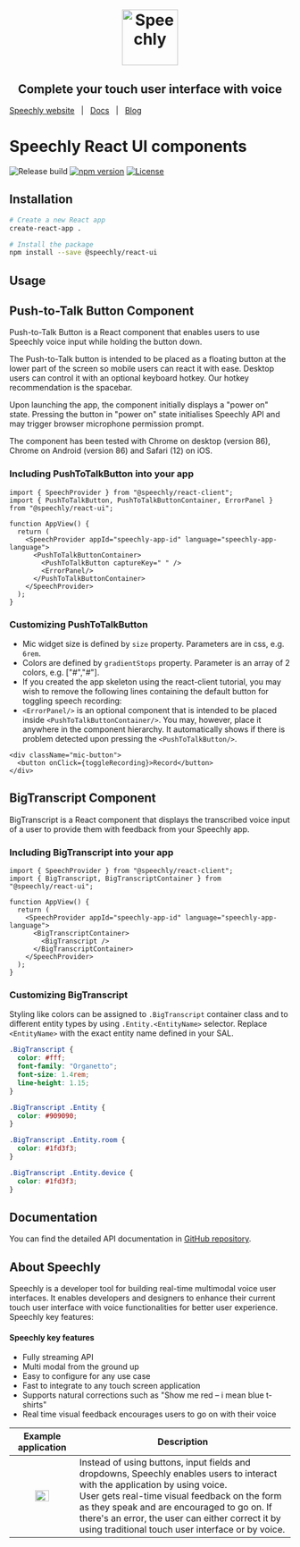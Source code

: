 <h1 align="center">
<a href="https://www.speechly.com/?utm_source=github&utm_medium=react-ui&utm_campaign=header"><img src="https://www.speechly.com/images/logo.png" height="100" alt="Speechly"></a>
</h1>
<h2 align="center">
Complete your touch user interface with voice
</h2>

[Speechly website](https://www.speechly.com/?utm_source=github&utm_medium=react-ui&utm_campaign=header)&nbsp;&nbsp;&nbsp;|&nbsp;&nbsp;&nbsp;[Docs](https://www.speechly.com/docs/?utm_source=github&utm_medium=react-client&utm_campaign=header)&nbsp;&nbsp;&nbsp;|&nbsp;&nbsp;&nbsp;[Blog](https://www.speechly.com/blog/?utm_source=github&utm_medium=react-client&utm_campaign=header)

# Speechly React UI components

![Release build](https://github.com/speechly/react-ui/workflows/Release%20build/badge.svg)
[![npm version](https://badge.fury.io/js/%40speechly%2Freact-ui.svg)](https://badge.fury.io/js/%40speechly%2Freact-ui)
[![License](http://img.shields.io/:license-mit-blue.svg)](LICENSE)

## Installation

```sh
# Create a new React app
create-react-app .

# Install the package
npm install --save @speechly/react-ui
```

## Usage

## Push-to-Talk Button Component

Push-to-Talk Button is a React component that enables users to use Speechly voice input while holding the button down.

The Push-to-Talk button is intended to be placed as a floating button at the lower part of the screen so mobile users can react it with ease. Desktop users can control it with an optional keyboard hotkey. Our hotkey recommendation is the spacebar.

Upon launching the app, the component initially displays a "power on" state. Pressing the button in "power on" state initialises Speechly API and may trigger browser microphone permission prompt.

The component has been tested with Chrome on desktop (version 86), Chrome on Android (version 86) and Safari (12) on iOS.

### Including PushToTalkButton into your app

```tsx
import { SpeechProvider } from "@speechly/react-client";
import { PushToTalkButton, PushToTalkButtonContainer, ErrorPanel } from "@speechly/react-ui";

function AppView() {
  return (
    <SpeechProvider appId="speechly-app-id" language="speechly-app-language">
      <PushToTalkButtonContainer>
        <PushToTalkButton captureKey=" " />
        <ErrorPanel/>
      </PushToTalkButtonContainer>
    </SpeechProvider>
  );
}
```

### Customizing PushToTalkButton

- Mic widget size is defined by `size` property. Parameters are in css, e.g. `6rem`.
- Colors are defined by `gradientStops` property. Parameter is an array of 2 colors, e.g. ["#","#"].
- If you created the app skeleton using the react-client tutorial, you may wish to remove the following lines containing the default button for toggling speech recording:
- `<ErrorPanel/>` is an optional component that is intended to be placed inside `<PushToTalkButtonContainer/>`. You may, however, place it anywhere in the component hierarchy. It automatically shows if there is problem detected upon pressing the `<PushToTalkButton/>`.

```tsx
<div className="mic-button">
  <button onClick={toggleRecording}>Record</button>
</div>
```

## BigTranscript Component

BigTranscript is a React component that displays the transcribed voice input of a user to provide them with feedback from your Speechly app.

### Including BigTranscript into your app

```tsx
import { SpeechProvider } from "@speechly/react-client";
import { BigTranscript, BigTranscriptContainer } from "@speechly/react-ui";

function AppView() {
  return (
    <SpeechProvider appId="speechly-app-id" language="speechly-app-language">
      <BigTranscriptContainer>
        <BigTranscript />
      </BigTranscriptContainer>
    </SpeechProvider>
  );
}
```

### Customizing BigTranscript

Styling like colors can be assigned to `.BigTranscript` container class and to different entity types by using `.Entity.<EntityName>` selector. Replace `<EntityName>` with the exact entity name defined in your SAL.

```css
.BigTranscript {
  color: #fff;
  font-family: "Organetto";
  font-size: 1.4rem;
  line-height: 1.15;
}

.BigTranscript .Entity {
  color: #909090;
}

.BigTranscript .Entity.room {
  color: #1fd3f3;
}

.BigTranscript .Entity.device {
  color: #1fd3f3;
}
```

## Documentation

You can find the detailed API documentation in [GitHub repository](https://github.com/speechly/react-ui/blob/master/components/docs/modules/_index_d_.md).

## About Speechly

Speechly is a developer tool for building real-time multimodal voice user interfaces. It enables developers and designers to enhance their current touch user interface with voice functionalities for better user experience. Speechly key features:

#### Speechly key features

- Fully streaming API
- Multi modal from the ground up
- Easy to configure for any use case
- Fast to integrate to any touch screen application
- Supports natural corrections such as "Show me red – i mean blue t-shirts"
- Real time visual feedback encourages users to go on with their voice

|                  Example application                  | Description                                                                                                                                                                                                                                                                                                                               |
| :---------------------------------------------------: | ----------------------------------------------------------------------------------------------------------------------------------------------------------------------------------------------------------------------------------------------------------------------------------------------------------------------------------------- |
| <img src="https://i.imgur.com/v9o1JHf.gif" width=50%> | Instead of using buttons, input fields and dropdowns, Speechly enables users to interact with the application by using voice. <br />User gets real-time visual feedback on the form as they speak and are encouraged to go on. If there's an error, the user can either correct it by using traditional touch user interface or by voice. |
